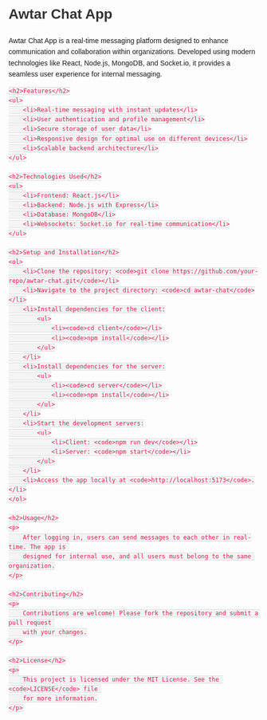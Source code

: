 <!DOCTYPE html>
<html lang="en">
<head>
    <meta charset="UTF-8">
    <meta name="viewport" content="width=device-width, initial-scale=1.0">
    <title>Awtar Chat App</title>
    <style>
        body {
            font-family: Arial, sans-serif;
            line-height: 1.6;
            margin: 20px;
        }
        h1, h2, h3 {
            color: #333;
        }
        code {
            background-color: #f4f4f4;
            border: 1px solid #ddd;
            padding: 2px 4px;
            border-radius: 4px;
            color: #c7254e;
        }
        ul {
            margin: 10px 0;
            padding-left: 20px;
        }
    </style>
</head>
<body>
    <h1>Awtar Chat App</h1>
    <p>
        Awtar Chat App is a real-time messaging platform designed to enhance communication 
        and collaboration within organizations. Developed using modern technologies like 
        React, Node.js, MongoDB, and Socket.io, it provides a seamless user experience for 
        internal messaging.
    </p>

    <h2>Features</h2>
    <ul>
        <li>Real-time messaging with instant updates</li>
        <li>User authentication and profile management</li>
        <li>Secure storage of user data</li>
        <li>Responsive design for optimal use on different devices</li>
        <li>Scalable backend architecture</li>
    </ul>

    <h2>Technologies Used</h2>
    <ul>
        <li>Frontend: React.js</li>
        <li>Backend: Node.js with Express</li>
        <li>Database: MongoDB</li>
        <li>Websockets: Socket.io for real-time communication</li>
    </ul>

    <h2>Setup and Installation</h2>
    <ol>
        <li>Clone the repository: <code>git clone https://github.com/your-repo/awtar-chat.git</code></li>
        <li>Navigate to the project directory: <code>cd awtar-chat</code></li>
        <li>Install dependencies for the client:
            <ul>
                <li><code>cd client</code></li>
                <li><code>npm install</code></li>
            </ul>
        </li>
        <li>Install dependencies for the server:
            <ul>
                <li><code>cd server</code></li>
                <li><code>npm install</code></li>
            </ul>
        </li>
        <li>Start the development servers:
            <ul>
                <li>Client: <code>npm run dev</code></li>
                <li>Server: <code>npm start</code></li>
            </ul>
        </li>
        <li>Access the app locally at <code>http://localhost:5173</code>.</li>
    </ol>

    <h2>Usage</h2>
    <p>
        After logging in, users can send messages to each other in real-time. The app is 
        designed for internal use, and all users must belong to the same organization.
    </p>

    <h2>Contributing</h2>
    <p>
        Contributions are welcome! Please fork the repository and submit a pull request 
        with your changes.
    </p>

    <h2>License</h2>
    <p>
        This project is licensed under the MIT License. See the <code>LICENSE</code> file 
        for more information.
    </p>
</body>
</html>